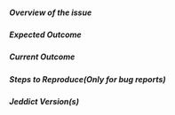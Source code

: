 <!--
- Please follow the issue template below for bug reports and feature requests.
-->

##### **Overview of the issue**

<!-- Brief summary description of the bug or enhancement request -->

##### **Expected Outcome**

<!-- If reporting a bug, give a detailed summary of the expected behavior. -->

<!-- If making an enhancement request, give a detailed explanation of how this new or updated feature should work -->

##### **Current Outcome**

<!-- If reporting a bug, give a detailed summary of the actual behavior. -->

##### **Steps to Reproduce**(Only for bug reports) 

<!-- For bug reports, attach the modeler file and a set of steps to reproduce the error -->

##### **Jeddict Version(s)**

<!-- Which version of Jeddict are you using ? -->
